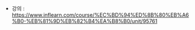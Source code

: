 * 강의 : https://www.inflearn.com/course/%EC%BD%94%ED%8B%80%EB%A6%B0-%EB%81%9D%EB%82%B4%EA%B8%B0/unit/95761
